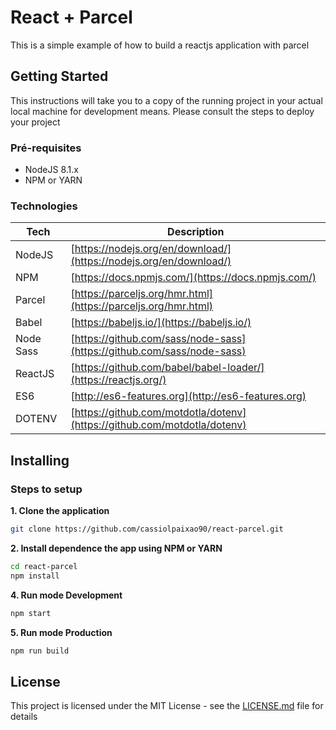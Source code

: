 # React + Parcel

This is a simple example of how to build a reactjs application with parcel

## Getting Started

This instructions will take you to a copy of the running project in your actual local machine for development means.
Please consult the steps to deploy your project

### Pré-requisites

- NodeJS 8.1.x
- NPM or YARN

### Technologies

| Tech      | Description                                                              |
| --------- | ------------------------------------------------------------------------ |
| NodeJS    | [https://nodejs.org/en/download/](https://nodejs.org/en/download/)       |
| NPM       | [https://docs.npmjs.com/](https://docs.npmjs.com/)                       |
| Parcel    | [https://parceljs.org/hmr.html](https://parceljs.org/hmr.html)           |
| Babel     | [https://babeljs.io/](https://babeljs.io/)                               |
| Node Sass | [https://github.com/sass/node-sass](https://github.com/sass/node-sass)   |
| ReactJS   | [https://github.com/babel/babel-loader/](https://reactjs.org/)           |
| ES6       | [http://es6-features.org](http://es6-features.org)                       |
| DOTENV    | [https://github.com/motdotla/dotenv](https://github.com/motdotla/dotenv) |

## Installing

### Steps to setup

**1. Clone the application**

```bash
git clone https://github.com/cassiolpaixao90/react-parcel.git
```

**2. Install dependence the app using NPM or YARN**

```bash
cd react-parcel
npm install
```

**4. Run mode Development**

```bash
npm start
```

**5. Run mode Production**

```bash
npm run build
```

## License

This project is licensed under the MIT License - see the [LICENSE.md](LICENSE.md) file for details
